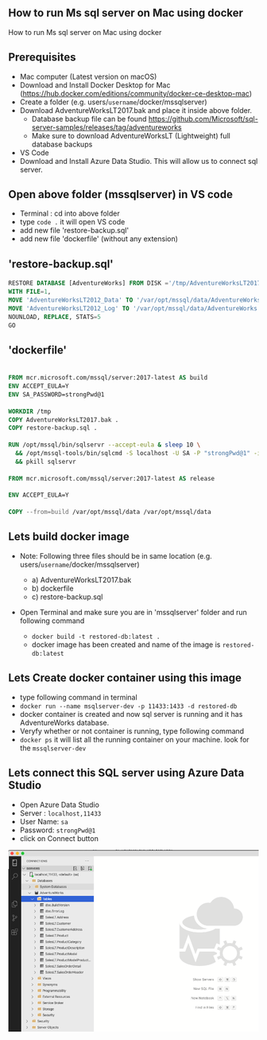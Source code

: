 ## How to run Ms sql server on Mac using docker 
How to run Ms sql server on Mac using docker 

## Prerequisites
  - Mac computer (Latest version on macOS)
  - Download and Install Docker Desktop for Mac (https://hub.docker.com/editions/community/docker-ce-desktop-mac)
  - Create a folder (e.g. users/`username`/docker/mssqlserver)
  - Download AdventureWorksLT2017.bak and place it inside above folder.
    - Database backup file can be found https://github.com/Microsoft/sql-server-samples/releases/tag/adventureworks
    - Make sure to download AdventureWorksLT (Lightweight) full database backups
  - VS Code
  - Download and Install Azure Data Studio. This will allow us to connect sql server.

## Open above folder (mssqlserver) in VS code
  - Terminal : cd into above folder
  - type `code .` it will open VS code
  - add new file 'restore-backup.sql'
  - add new file 'dockerfile' (without any extension)


## 'restore-backup.sql'
```SQL
RESTORE DATABASE [AdventureWorks] FROM DISK ='/tmp/AdventureWorksLT2017.bak'
WITH FILE=1,
MOVE 'AdventureWorksLT2012_Data' TO '/var/opt/mssql/data/AdventureWorks.mdf',
MOVE 'AdventureWorksLT2012_Log' TO '/var/opt/mssql/data/AdventureWorks.ldf',
NOUNLOAD, REPLACE, STATS=5
GO
```

## 'dockerfile'
```dockerfile

FROM mcr.microsoft.com/mssql/server:2017-latest AS build
ENV ACCEPT_EULA=Y
ENV SA_PASSWORD=strongPwd@1

WORKDIR /tmp
COPY AdventureWorksLT2017.bak .
COPY restore-backup.sql .

RUN /opt/mssql/bin/sqlservr --accept-eula & sleep 10 \
  && /opt/mssql-tools/bin/sqlcmd -S localhost -U SA -P "strongPwd@1" -i /tmp/restore-backup.sql \
  && pkill sqlservr

FROM mcr.microsoft.com/mssql/server:2017-latest AS release

ENV ACCEPT_EULA=Y

COPY --from=build /var/opt/mssql/data /var/opt/mssql/data


```

## Lets build docker image
  - Note: Following three files should be in same location (e.g. users/`username`/docker/mssqlserver)
    - a) AdventureWorksLT2017.bak
    - b) dockerfile
    - c) restore-backup.sql
 
 - Open Terminal and make sure you are in 'mssqlserver' folder and run following command
 
   - `docker build -t restored-db:latest .`
   - docker image has been created and name of the image is `restored-db:latest`

## Lets Create docker container using this image

  - type following command in terminal
  - `docker run --name msqlserver-dev -p 11433:1433 -d restored-db`
  - docker container is created and now sql server is running and it has AdventureWorks database.
  - Veryfy whether or not container is running, type following command
  - `docker ps` it will list all the running container on your machine. look for the `mssqlserver-dev`
  
## Lets connect this SQL server using Azure Data Studio
  - Open Azure Data Studio
  - Server : `localhost,11433`
  - User Name: `sa`
  - Password: `strongPwd@1`
  - click on Connect button
 
 
 
<img src="azure_data_studio.png" width="700">
  
 

